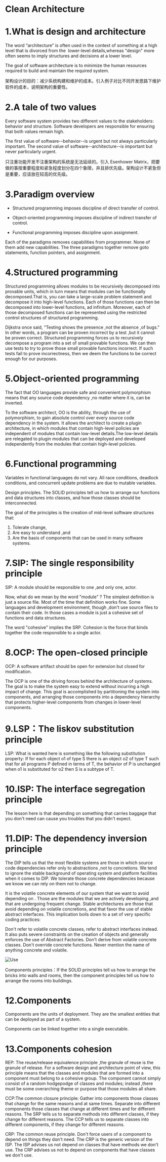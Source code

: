# Clean Architecture

# 1.What is design and architecture

The word “architecture” is often used in the context of something at a high level that is divorced from the  lower-level details,whereas "design" more often seems to imply structures and decisions at a lower level.

The goal of software architecture is to minimize the human resources required to build and maintain the required system.

架构设计的目的：减少系统构建和维护的成本。引入例子对比不同开发思路下维护软件的成本，说明架构的重要性。

# 2.A tale of two values

Every software system provides two different values to the stakeholders: behavior and structure. Software developers are responsible for ensuring that both values remain high.

The first value of software--behavior--is urgent but not always particularly important. The second value of software--architecture--is important but never particularly urgent.

只注重功能开发不注重架构的系统是无法延续的。引入 Esenhower Matrix，把要做的事按重要程度和紧急程度划分在四个象限，并且排优先级。架构设计不紧急但是重要，应该放在较高的优先级。

# 3.Paradigm overview

- Structured programming imposes discipline of direct transfer of control.

- Object-oriented programming imposes discipline of indirect transfer of control.

- Functional programming imposes discipline upon assignment.

Each of the paradigms removes capabilities from programmer. None of them add new capabilities. The three paradigms together remove goto statements, function pointers, and assignment.

# 4.Structured programming

Structured programming allows modules to be recursively decomposed into provable units, which in turn means that modules can be functionally decomposed.That is, you can take a large-scale problem statement and decompose it into high-level functions. Each of those functions can then be decomposed into lower-level functions, ad infinitum. Moreover, each of those decomposed functions can be represented using the restricted control structures of structured programming.

Dijkstra once said, "Testing shows the presence ,not the absence ,of bugs." In other words, a program can be proven incorrect by a test ,but it cannot be proven correct. Structured programming forces us to recursively decompose a program into a set of small provable functions. We can then use tests to try to prove those small provable functions incorrect. If such tests fail to prove incorrectness, then we deem the functions to be correct enough for our purposes.

# 5.Object-oriented programming

The fact that OO languages provide safe and convenient polymorphism means that any source code dependency ,no matter where it is, can be inverted.

To the software architect, OO is the ability, through the use of polymorphism, to gain absolute control over every source code dependency in the system. It allows the architect to create a plugin architecture, in which modules that contain high-level policies are independent of modules that contain low-level details.The low-level details are relegated to plugin modules that can be deployed and developed independently from the modules that contain high-level policies.

# 6.Functional programming

Variables in functional languages do not vary. All race conditions, deadlock conditions, and concurrent update problems are due to mutable variables.

Design principles. The SOLID principles tell us how to arrange our functions and data structures into classes, and how those classes should be interconnected.

The goal of the principles is the creation of mid-level software structures that:

1. Tolerate change,
2. Are easy to understand ,and
3. Are the basis of components that can be used in many software systems.

# 7.SIP: The single responsibility principle

SIP: A module should be responsible to one ,and only one, actor.

Now, what do we mean by the word "module" ? The simplest definition is just a source file. Most of the time that definition works fine. Some languages and development environment, though ,don't use source files to contain their code. In those cases a module is just a cohesive set of functions and data structures.

The word "cohesive" implies the SRP. Cohesion is the force that binds together the code responsible to a single actor.

# 8.OCP: The open-closed principle

OCP: A software artifact should be open for extension but closed for modification.

The OCP is one of the driving forces behind the architecture of systems. The goal is to make the system easy to extend without incurring a high impact of change. This goal is accomplished by partitioning the system into components, and arranging those components into a dependency hierarchy that protects higher-level components from changes in lower-level components.

# 9.LSP：The liskov substitution principle

LSP: What is wanted here is something like the following substitution property: If for each object o1 of type S there is an object o2 of type T such that for all programs P defined in terms of T, the behavior of P is unchanged when o1 is substituted for o2 then S is a subtype of T.

# 10.ISP: The interface segregation principle

The lesson here is that depending on something that carries baggage that you don't need can cause you troubles that you didn't expect.

# 11.DIP: The dependency inversion principle

The DIP tells us that the most flexible systems are those in which source code dependencies refer only to abstractions ,not to concretions. We tend to ignore the stable background of operating system and platform facilities when it comes to DIP. We tolerate those concrete dependencies because we know we can rely on them not to change.

It is the volatile concrete elements of our system that we want to avoid depending on . Those are the modules that we are actively developing ,and that are undergoing frequent change. Stable architectures are those that avoid depending on volatile concretions, and that favor the use of stable abstract interfaces. This implication boils down to a set of very specific coding practices:

Don't refer to volatile concrete classes, refer to abstract interfaces instead. It also puts severe constraints on the creation of objects and generally enforces the use of Abstract Factories. Don't derive from volatile concrete classes. Don't override concrete functions. Never mention the name of anything concrete and volatile.

![Use](https://i.postimg.cc/htx9dGBj/image.png)

Components principles：If the SOLID principles tell us how to arrange the bricks into walls and rooms, then the component principles tell us how to arrange the rooms into buildings.

# 12.Components

Components are the units of deployment. They are the smallest entities that can be deployed as part of a system.

Components can be linked together into a single executable.

# 13.Components cohesion

REP: The reuse/release equivalence principle ,the granule of reuse is the granule of release. For a software design and architecture point of view, this principle means that the classes and modules that are formed into a component must belong to a cohesive group. The component cannot simply consist of a random hodgepodge of classes and modules; instead ,there must be some overarching theme or purpose that those modules all share.

CCP:The common closure principle: Gather into components those classes that change for the same reasons and at same times. Separate into different components those classes that change at different times and for different reasons. The SRP tells us to separate methods into different classes, if they change for different reasons. The CCP tells us to separate classes into different components, if they change for different reasons.

CRP: The common reuse principle. Don't force users of a component to depend on things they don't need. The CRP is the generic version of the ISP. The ISP advises us not depend on classes that have methods we don't use. The CRP advises us not to depend on components that have classes we don't use.
